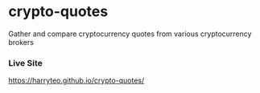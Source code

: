 # crypto-quotes

Gather and compare cryptocurrency quotes from various cryptocurrency brokers

### Live Site
https://harryteo.github.io/crypto-quotes/
